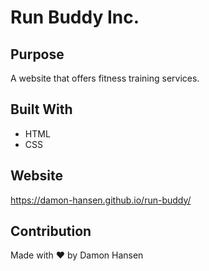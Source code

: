# Run Buddy Inc.

## Purpose
A website that offers fitness training services.

## Built With
* HTML
* CSS

## Website
https://damon-hansen.github.io/run-buddy/

## Contribution
Made with ❤️ by Damon Hansen
